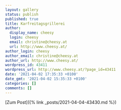 ```yaml
---
layout: gallery
status: publish
published: true
title: Karfreitagsgrillerei
author:
  display_name: cheesy
  login: cheesy
  email: christine@cheesy.at
  url: http://www.cheesy.at/
author_login: cheesy
author_email: christine@cheesy.at
author_url: http://www.cheesy.at/
wordpress_id: 43411
wordpress_url: http://www.cheesy.at/?page_id=43411
date: '2021-04-02 17:35:33 +0100'
date_gmt: '2021-04-02 15:35:33 +0100'
categories: []
comments: []
---
```

<!-- wp:core-embed/wordpress {"url":"http://www.cheesy.at/2021/04/43430/","type":"rich","providerNameSlug":"cheesy-at","className":""} -->
[Zum Post]({% link _posts/2021-04-04-43430.md %})
<!-- /wp:core-embed/wordpress -->
<!-- wp:paragraph --><!-- /wp:paragraph -->
